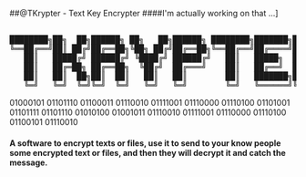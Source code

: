 ##@TKrypter - Text Key Encrypter
####I'm actually working on that ...]

 <pre>                                                                                              
████████╗██╗  ██╗██████╗ ██╗   ██╗██████╗ ████████╗███████╗██████╗
╚══██╔══╝██║ ██╔╝██╔══██╗╚██╗ ██╔╝██╔══██╗╚══██╔══╝██╔════╝██╔══██╗
   ██║   █████╔╝ ██████╔╝ ╚████╔╝ ██████╔╝   ██║   █████╗  ██████╔╝
   ██║   ██╔═██╗ ██╔══██╗  ╚██╔╝  ██╔═══╝    ██║   ██╔══╝  ██╔══██╗
   ██║   ██║  ██╗██║  ██║   ██║   ██║        ██║   ███████╗██║  ██║
   ╚═╝   ╚═╝  ╚═╝╚═╝  ╚═╝   ╚═╝   ╚═╝        ╚═╝   ╚══════╝╚═╝  ╚═╝
</pre>
01000101 01101110 01100011 01110010 01111001 01110000 01110100 01101001 01101111 01101110 
01010100 01001011 01110010 01111001 01110000 01110100 01100101 01110010 



#### A software to encrypt texts or files, use it to send to your know people some encrypted text or files, and then they will decrypt it and catch the message.
